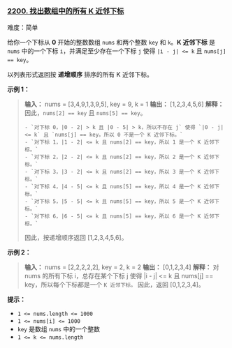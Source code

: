 ### [2200\. 找出数组中的所有 K 近邻下标](https://leetcode.cn/problems/find-all-k-distant-indices-in-an-array/)

难度：简单

给你一个下标从 **0** 开始的整数数组 `nums` 和两个整数 `key` 和 `k`。**K 近邻下标** 是 `nums` 中的一个下标 `i`，并满足至少存在一个下标 `j` 使得 `|i - j| <= k` 且 `nums[j] == key`。

以列表形式返回按 **递增顺序** 排序的所有 K 近邻下标。

**示例 1：**

> **输入：** nums = [3,4,9,1,3,9,5], key = 9, k = 1
> **输出：** [1,2,3,4,5,6]
> **解释：** 因此，`nums[2] == key` 且 `nums[5] == key`。
>
>     - `对下标 0，|0 - 2| > k 且 |0 - 5| > k，所以不存在 j` 使得 `|0 - j| <= k` 且 `nums[j] == key。所以 0 不是一个 K 近邻下标。`
>     - `对下标 1，|1 - 2| <= k 且 nums[2] == key，所以 1 是一个 K 近邻下标。`
>     - `对下标 2，|2 - 2| <= k 且 nums[2] == key，所以 2 是一个 K 近邻下标。`
>     - `对下标 3，|3 - 2| <= k 且 nums[2] == key，所以 3 是一个 K 近邻下标。`
>     - `对下标 4，|4 - 5| <= k 且 nums[5] == key，所以 4 是一个 K 近邻下标。`
>     - `对下标 5，|5 - 5| <= k 且 nums[5] == key，所以 5 是一个 K 近邻下标。`
>     - `对下标 6，|6 - 5| <= k 且 nums[5] == key，所以 6 是一个 K 近邻下标。`
>
> 因此，按递增顺序返回 [1,2,3,4,5,6]。

**示例 2：**

> **输入：** nums = [2,2,2,2,2], key = 2, k = 2
> **输出：** [0,1,2,3,4]
> **解释：** 对 nums 的所有下标 i，总存在某个下标 j 使得 |i - j| <= k 且 nums[j] == key，所以每个下标都是一个 `K 近邻下标。`
> 因此，返回 [0,1,2,3,4]。

**提示：**

- `1 <= nums.length <= 1000`
- `1 <= nums[i] <= 1000`
- `key` 是数组 `nums` 中的一个整数
- `1 <= k <= nums.length`
